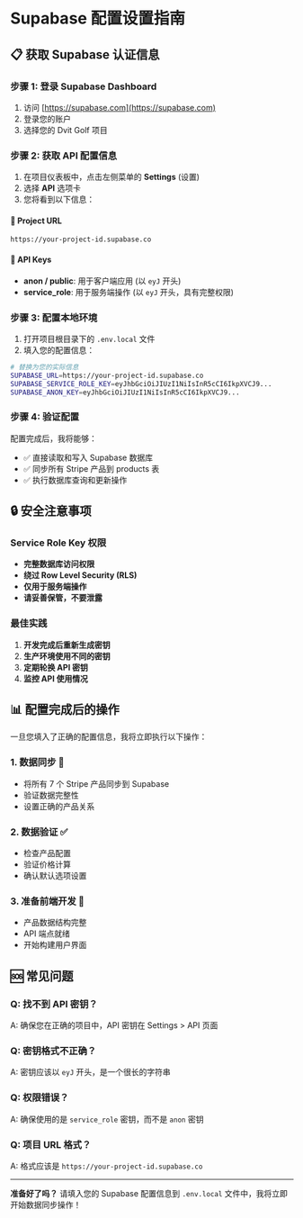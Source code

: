 # Supabase 配置设置指南

## 📋 获取 Supabase 认证信息

### 步骤 1: 登录 Supabase Dashboard
1. 访问 [https://supabase.com](https://supabase.com)
2. 登录您的账户
3. 选择您的 Dvit Golf 项目

### 步骤 2: 获取 API 配置信息
1. 在项目仪表板中，点击左侧菜单的 **Settings** (设置)
2. 选择 **API** 选项卡
3. 您将看到以下信息：

#### 🔗 Project URL
```
https://your-project-id.supabase.co
```

#### 🔑 API Keys
- **anon / public**: 用于客户端应用 (以 `eyJ` 开头)
- **service_role**: 用于服务端操作 (以 `eyJ` 开头，具有完整权限)

### 步骤 3: 配置本地环境
1. 打开项目根目录下的 `.env.local` 文件
2. 填入您的配置信息：

```bash
# 替换为您的实际信息
SUPABASE_URL=https://your-project-id.supabase.co
SUPABASE_SERVICE_ROLE_KEY=eyJhbGciOiJIUzI1NiIsInR5cCI6IkpXVCJ9...
SUPABASE_ANON_KEY=eyJhbGciOiJIUzI1NiIsInR5cCI6IkpXVCJ9...
```

### 步骤 4: 验证配置
配置完成后，我将能够：
- ✅ 直接读取和写入 Supabase 数据库
- ✅ 同步所有 Stripe 产品到 products 表
- ✅ 执行数据库查询和更新操作

## 🔒 安全注意事项

### Service Role Key 权限
- **完整数据库访问权限**
- **绕过 Row Level Security (RLS)**
- **仅用于服务端操作**
- **请妥善保管，不要泄露**

### 最佳实践
1. **开发完成后重新生成密钥**
2. **生产环境使用不同的密钥**
3. **定期轮换 API 密钥**
4. **监控 API 使用情况**

## 📊 配置完成后的操作

一旦您填入了正确的配置信息，我将立即执行以下操作：

### 1. 数据同步 🔄
- 将所有 7 个 Stripe 产品同步到 Supabase
- 验证数据完整性
- 设置正确的产品关系

### 2. 数据验证 ✅
- 检查产品配置
- 验证价格计算
- 确认默认选项设置

### 3. 准备前端开发 🚀
- 产品数据结构完整
- API 端点就绪
- 开始构建用户界面

## 🆘 常见问题

### Q: 找不到 API 密钥？
A: 确保您在正确的项目中，API 密钥在 Settings > API 页面

### Q: 密钥格式不正确？
A: 密钥应该以 `eyJ` 开头，是一个很长的字符串

### Q: 权限错误？
A: 确保使用的是 `service_role` 密钥，而不是 `anon` 密钥

### Q: 项目 URL 格式？
A: 格式应该是 `https://your-project-id.supabase.co`

---

**准备好了吗？** 请填入您的 Supabase 配置信息到 `.env.local` 文件中，我将立即开始数据同步操作！